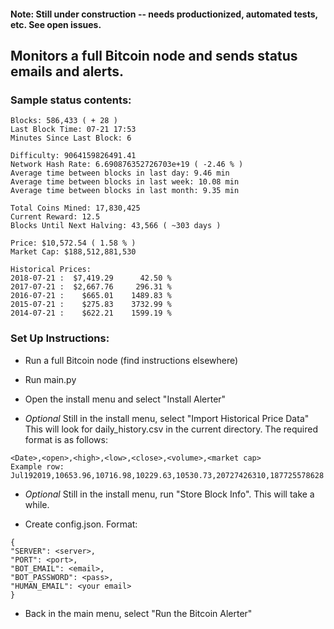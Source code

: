 #### Note: Still under construction -- needs productionized, automated tests, etc. See open issues.

## Monitors a full Bitcoin node and sends status emails and alerts.

### Sample status contents:
	Blocks: 586,433 ( + 28 )
	Last Block Time: 07-21 17:53
	Minutes Since Last Block: 6

	Difficulty: 9064159826491.41
	Network Hash Rate: 6.690876352726703e+19 ( -2.46 % )
	Average time between blocks in last day: 9.46 min
	Average time between blocks in last week: 10.08 min
	Average time between blocks in last month: 9.35 min

	Total Coins Mined: 17,830,425
	Current Reward: 12.5
	Blocks Until Next Halving: 43,566 ( ~303 days )

	Price: $10,572.54 ( 1.58 % )
	Market Cap: $188,512,881,530

	Historical Prices:
	2018-07-21 :  $7,419.29      42.50 %
	2017-07-21 :  $2,667.76     296.31 %
	2016-07-21 :    $665.01    1489.83 %
	2015-07-21 :    $275.83    3732.99 %
	2014-07-21 :    $622.21    1599.19 %


### Set Up Instructions:

- Run a full Bitcoin node (find instructions elsewhere)

- Run main.py

- Open the install menu and select "Install Alerter"

- *Optional* Still in the install menu, select "Import Historical Price Data" This will look for daily_history.csv in the current directory. The required format is as follows:
```
<Date>,<open>,<high>,<low>,<close>,<volume>,<market cap>
Example row:
Jul192019,10653.96,10716.98,10229.63,10530.73,20727426310,187725578628
```

- *Optional* Still in the install menu, run "Store Block Info". This will take a while.

- Create config.json. Format:
```
{
"SERVER": <server>,
"PORT": <port>,
"BOT_EMAIL": <email>,
"BOT_PASSWORD": <pass>,
"HUMAN_EMAIL": <your email>
}
```

- Back in the main menu, select "Run the Bitcoin Alerter"
